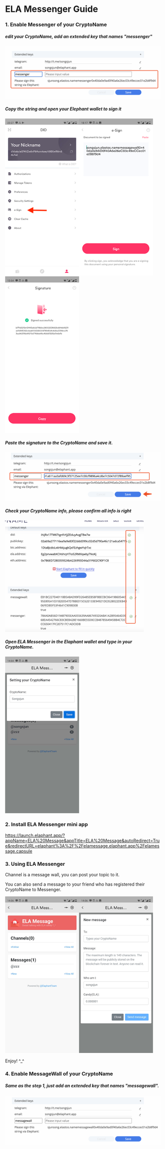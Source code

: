 # ELA Messenger Guide



### 1. Enable Messenger of your CryptoName



##### edit your CryptoName, add an extended key that names "messenger"

<img src="images/image-20200722134852944.png" />

##### Copy the string and open your Elephant wallet to sign it

<img src="images/image-20200722135214828.png" width="240"/><img src="images/image-20200722135248102.png" width="240"/><img src="images/image-20200722135455910.png" width="240"/>



##### Paste the signature to the CryptoName and save it.

<img src="images/image-20200722135615735.png" />

##### Check your CryptoName info, please confirm all info is right

<img src="images/image-20200722135826956.png" height="360" />



##### Open ELA Messenger in the Elaphant wallet and type in your CryptoName.

<img src="images/image-20200722141158983.png" width="240" />



### 2. Install ELA Messenger mini app

https://launch.elaphant.app/?appName=ELA%20Message&appTitle=ELA%20Message&autoRedirect=True&redirectURL=elaphant%3A%2F%2Felamessage.elaphant.app%2Felamessage.capsule



### 3. Using ELA Messenger

Channel is a message wall, you can post your topic to it.

You can also send a message to your friend who has registered their CryptoName to Messenger.

<img src="images/image-20200722141502912.png" width="240" /><img src="images/image-20200722141525494.png" width="240" />



Enjoy! ^_^



### 4. Enable MessageWall of your CryptoName



##### Same as the step 1, just add an extended key that names "messagewall".

<img src="images/image-20200728014130935.png" />